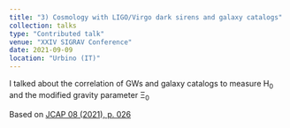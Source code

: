 ```yaml
---
title: "3) Cosmology with LIGO/Virgo dark sirens and galaxy catalogs"
collection: talks
type: "Contributed talk"
venue: "XXIV SIGRAV Conference"
date: 2021-09-09
location: "Urbino (IT)"
---
```


I talked about the correlation of GWs and galaxy catalogs to measure H<sub>0</sub> and the modified gravity parameter &Xi;<sub>0</sub>

Based on <a href="https://iopscience.iop.org/article/10.1088/1475-7516/2021/08/026" target="_blank">JCAP 08 (2021), p. 026</a>